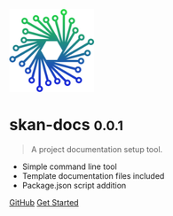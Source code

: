 <img src='./skan.png' height='150' />

# skan-docs <small>0.0.1</small>

> A project documentation setup tool.

* Simple command line tool
* Template documentation files included
* Package.json script addition

[GitHub](https://github.com/skan-io/docs/)
[Get Started](#skan-docs)
